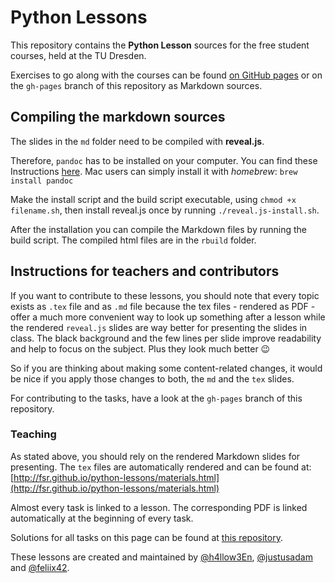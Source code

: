 # Python Lessons

This repository contains the __Python Lesson__ sources for the free student courses, held at the TU Dresden.

Exercises to go along with the courses can be found [on GitHub pages](http://fsr.github.io/python-lessons/) or on the `gh-pages` branch of this repository as Markdown sources.

## Compiling the markdown sources

The slides in the `md` folder need to be compiled with **reveal.js**.

Therefore, `pandoc` has to be installed on your computer. You can find these Instructions [here](http://pandoc.org/installing.html). Mac users can simply install it with *homebrew*:
`brew install pandoc`


Make the install script and the build script executable, using `chmod +x filename.sh`, then install reveal.js once by running `./reveal.js-install.sh`.

After the installation you can compile the Markdown files by running the build script. The compiled html files are in the `rbuild` folder.


## Instructions for teachers and contributors

If you want to contribute to these lessons, you should note that every topic exists as `.tex` file and as `.md` file because the tex files - rendered as PDF - offer a much more convenient way to look up something after a lesson while the rendered `reveal.js` slides are way better for presenting the slides in class.
The black background and the few lines per slide improve readability and help to focus on the subject. Plus they look much better :wink:

So if you are thinking about making some content-related changes, it would be nice if you apply those changes to both, the `md` and the `tex` slides.

For contributing to the tasks, have a look at the `gh-pages` branch of this repository.

### Teaching

As stated above, you should rely on the rendered Markdown slides for presenting. The `tex` files are automatically rendered and can be found at:  
[http://fsr.github.io/python-lessons/materials.html](http://fsr.github.io/python-lessons/materials.html)

Almost every task is linked to a lesson. The corresponding PDF is linked automatically at the beginning of every task.

Solutions for all tasks on this page can be found at [this repository](https://github.com/Feliix42/python-solutions).


These lessons are created and maintained by [@h4llow3En](https://github.com/h4llow3En), [@justusadam](https://github.com/justusadam) and [@feliix42](https://github.com/Feliix42).
